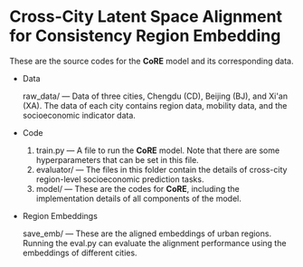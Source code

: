 # Cross-City Latent Space Alignment for Consistency Region Embedding

These are the source codes for the **CoRE** model and its corresponding data. 

- Data
  
  raw_data/ — Data of three cities, Chengdu (CD), Beijing (BJ), and Xi'an (XA).  The data of each city contains region data, mobility data, and the socioeconomic indicator data.
  
- Code
  1. train.py — A file to run the **CoRE** model. Note that there are some hyperparameters that can be set in this file.
  2. evaluator/ — The files in this folder contain the details of cross-city region-level socioeconomic prediction tasks.
  3. model/ — These are the codes for **CoRE**, including the implementation details of all components of the model.
  
- Region Embeddings

  save_emb/ — These are the aligned embeddings of urban regions.  Running the eval.py can evaluate the alignment performance using the embeddings of different cities.

